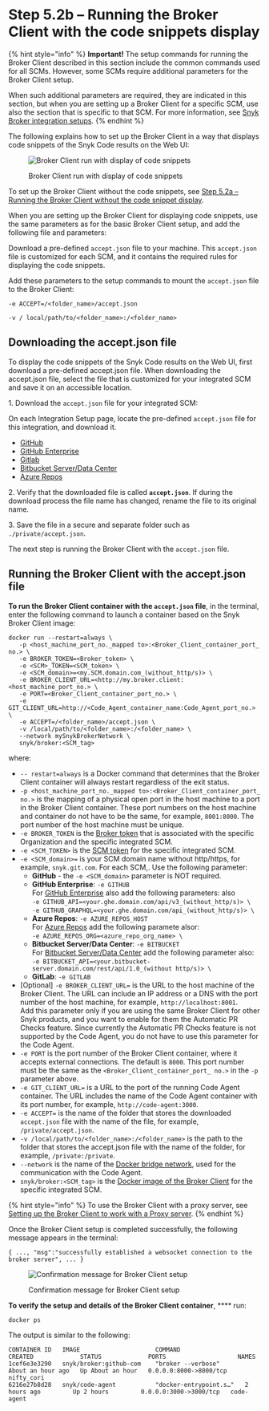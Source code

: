 # Step 5.2b – Running the Broker Client with the code snippets display

{% hint style="info" %}
**Important!** The setup commands for running the Broker Client described in this section include the common commands used for all SCMs. However, some SCMs require additional parameters for the Broker Client setup.

When such additional parameters are required, they are indicated in this section, but when you are setting up a Broker Client for a specific SCM, use also the section that is specific to that SCM. For more information, see [Snyk Broker integration setups](broken-reference).
{% endhint %}

The following explains how to set up the Broker Client in a way that displays code snippets of the Snyk Code results on the Web UI:

<figure><img src="../../../../../.gitbook/assets/Broker - Results - with code snippets (1).png" alt="Broker Client run with display of code snippets"><figcaption><p>Broker Client run with display of code snippets</p></figcaption></figure>

To set up the Broker Client without the code snippets, see [Step 5.2a – Running the Broker Client without the code snippet display](step-5.2a-running-the-broker-client-without-the-code-snippet-display.md).

When you are setting up the Broker Client for displaying code snippets, use the same parameters as for the basic Broker Client setup, and add the following file and parameters:

Download a pre-defined `accept.json` file to your machine. This `accept.json` file is customized for each SCM, and it contains the required rules for displaying the code snippets.

Add these parameters to the setup commands to mount the `accept.json` file to the Broker Client:

`-e ACCEPT=/<folder_name>/accept.json`

`-v / local/path/to/<folder_name>:/<folder_name>`

## **Downloading the accept.json file**

To display the code snippets of the Snyk Code results on the Web UI, first download a pre-defined accept.json file. When downloading the accept.json file, select the file that is customized for your integrated SCM and save it on an accessible location.

1\. Download the `accept.json` file for your integrated SCM:

On each Integration Setup page, locate the pre-defined `accept.json` file for this integration, and download it.

* [GitHub](../../../install-and-configure-snyk-broker/github-install-and-configure-broker/broker-example-set-up-snyk-broker-with-github.md)
* [GitHub Enterprise](../../../install-and-configure-snyk-broker/github-enterprise-install-and-configure-broker/setup-broker-with-github-enterprise.md)
* [Gitlab](../../../install-and-configure-snyk-broker/gitlab-install-and-configure-broker/setup-broker-with-gitlab.md)
* [Bitbucket Server/Data Center](../../../install-and-configure-snyk-broker/bitbucket-server-data-center-install-and-configure-broker/data-center.md)
* [Azure Repos](../../../install-and-configure-snyk-broker/azure-repos-install-and-configure-broker/setup-broker-with-azure-repos.md)

2\. Verify that the downloaded file is called **`accept.json`**. If during the download process the file name has changed, rename the file to its original name.

3\. Save the file in a secure and separate folder such as `./private/accept.json`.

The next step is running the Broker Client with the `accept.json` file.

## **Running the Broker Client with the accept.json file**

**To run the Broker Client container with the `accept.json` file**, in the terminal, enter the following command to launch a container based on the Snyk Broker Client image:

```
docker run --restart=always \
   -p <host_machine_port_no._mapped to>:<Broker_Client_container_port_ no.> \
   -e BROKER_TOKEN=<Broker_token> \
   -e <SCM>_TOKEN=<SCM_token> \
   -e <SCM_domain>=<my.SCM.domain.com_(without_http/s)> \  
   -e BROKER_CLIENT_URL=<http://my.broker.client:<host_machine_port_no.> \
   -e PORT=<Broker_Client_container_port_no.> \
   -e GIT_CLIENT_URL=http://<Code_Agent_container_name:Code_Agent_port_no.> \
   -e ACCEPT=/<folder_name>/accept.json \
   -v /local/path/to/<folder_name>:/<folder_name> \
   --network mySnykBrokerNetwork \
   snyk/broker:<SCM_tag>
```

where:

* `-- restart=always` is a Docker command that determines that the Broker Client container will always restart regardless of the exit status.
* `-p <host_machine_port_no._mapped to>:<Broker_Client_container_port_ no.>` is the mapping of a physical open port in the host machine to a port in the Broker Client container. These port numbers on the host machine and container do not have to be the same, for example, `8001:8000`. The port number of the host machine must be unique.
* `-e BROKER_TOKEN` is the [Broker token](../step-1-obtaining-the-required-tokens-for-the-setup-procedure/obtaining-your-broker-token.md) that is associated with the specific Organization and the specific integrated SCM.
* `-e <SCM_TOKEN>` is the [SCM token](../step-1-obtaining-the-required-tokens-for-the-setup-procedure/obtaining-your-scm-token.md) for the specific integrated SCM.
* `-e <SCM_domain>=` is your SCM domain name without http/https, for example, `snyk.git.com`. For each SCM,. Use the following parameter:
  * **GitHub** - the `-e <SCM_domain>` parameter is NOT required.
  * **GitHub Enterprise**: `-e GITHUB`\
    For [GitHub Enterprise](../../../install-and-configure-snyk-broker/github-enterprise-install-and-configure-broker/setup-broker-with-github-enterprise.md) also add the following parameters: also\
    `-e GITHUB_API=<your.ghe.domain.com/api/v3_(without_http/s)> \`\
    `-e GITHUB_GRAPHQL=<your.ghe.domain.com/api_(without_http/s)> \`
  * **Azure Repos**: `-e AZURE_REPOS_HOST`\
    For [Azure Repos](../../../install-and-configure-snyk-broker/azure-repos-install-and-configure-broker/setup-broker-with-azure-repos.md) add the following paramete alsor:\
    `-e AZURE_REPOS_ORG=<azure_repo_org_name> \`
  * **Bitbucket Server/Data Center**: `-e BITBUCKET`\
    For [Bitbucket Server/Data Center](../../../install-and-configure-snyk-broker/bitbucket-server-data-center-install-and-configure-broker/data-center.md) add the following parameter also:\
    `-e BITBUCKET_API=<your.bitbucket-server.domain.com/rest/api/1.0_(without http/s)> \`
  * **GitLab**: `-e GITLAB`
* \[Optional] `-e BROKER_CLIENT_URL=` is the URL to the host machine of the Broker Client. The URL can include an IP address or a DNS with the port number of the host machine, for example, `http://localhost:8001`.\
  Add this parameter only if you are using the same Broker Client for other Snyk products, and you want to enable for them the Automatic PR Checks feature. Since currently the Automatic PR Checks feature is not supported by the Code Agent, you do not have to use this parameter for the Code Agent.
* `-e PORT` is the port number of the Broker Client container, where it accepts external connections. The default is `8000`. This port number must be the same as the `<Broker_Client_container_port_ no.>` in the `-p` parameter above.
* `-e GIT_CLIENT_URL=` is a URL to the port of the running Code Agent container. The URL includes the name of the Code Agent container with its port number, for example, `http://code-agent:3000`.
* `-e ACCEPT=` is the name of the folder that stores the downloaded `accept.json` file with the name of the file, for example, `/private/accept.json`.
* `-v /local/path/to/<folder_name>:/<folder_name>` is the path to the folder that stores the accept.json file with the name of the folder, for example, `/private:/private`.
* `--network` is the name of the [Docker bridge network](../step-3-creating-a-network-for-the-broker-client-and-code-agent-communication.md), used for the communication with the Code Agent.
* `snyk/broker:<SCM_tag>` is the [Docker image of the Broker Client](step-5.1-downloading-or-updating-the-snyk-broker-client-docker-image.md) for the specific integrated SCM.

{% hint style="info" %}
To use the Broker Client with a proxy server, see [Setting up the Broker Client to work with a Proxy server](setting-up-the-broker-client-to-work-with-a-proxy-server.md).
{% endhint %}

Once the Broker Client setup is completed successfully, the following message appears in the terminal:

`{ ..., "msg":"successfully established a websocket connection to the broker server", ... }`

<figure><img src="../../../../../.gitbook/assets/Broker Client - Setup success message.png" alt="Confirmation message for Broker Client setup"><figcaption><p>Confirmation message for Broker Client setup</p></figcaption></figure>

**To verify the setup and details of the Broker Client container**, \*\*\*\* run:

```
docker ps
```

The output is similar to the following:

```
CONTAINER ID   IMAGE                     COMMAND                  CREATED             STATUS             PORTS                    NAMES
1cef6e3e3290   snyk/broker:github-com    "broker --verbose"       About an hour ago   Up About an hour   0.0.0.0:8000->8000/tcp   nifty_cori  
6216e27b8d28   snyk/code-agent           "docker-entrypoint.s…"   2 hours ago         Up 2 hours         0.0.0.0:3000->3000/tcp   code-agent
```
